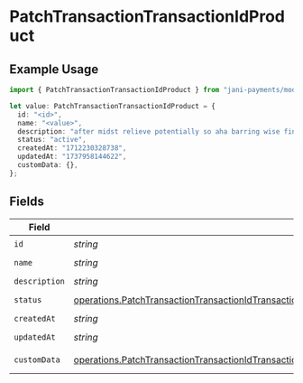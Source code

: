 # PatchTransactionTransactionIdProduct

## Example Usage

```typescript
import { PatchTransactionTransactionIdProduct } from "jani-payments/models/operations";

let value: PatchTransactionTransactionIdProduct = {
  id: "<id>",
  name: "<value>",
  description: "after midst relieve potentially so aha barring wise finally",
  status: "active",
  createdAt: "1712230328738",
  updatedAt: "1737958144622",
  customData: {},
};
```

## Fields

| Field                                                                                                                                                                                                                                        | Type                                                                                                                                                                                                                                         | Required                                                                                                                                                                                                                                     | Description                                                                                                                                                                                                                                  |
| -------------------------------------------------------------------------------------------------------------------------------------------------------------------------------------------------------------------------------------------- | -------------------------------------------------------------------------------------------------------------------------------------------------------------------------------------------------------------------------------------------- | -------------------------------------------------------------------------------------------------------------------------------------------------------------------------------------------------------------------------------------------- | -------------------------------------------------------------------------------------------------------------------------------------------------------------------------------------------------------------------------------------------- |
| `id`                                                                                                                                                                                                                                         | *string*                                                                                                                                                                                                                                     | :heavy_check_mark:                                                                                                                                                                                                                           | N/A                                                                                                                                                                                                                                          |
| `name`                                                                                                                                                                                                                                       | *string*                                                                                                                                                                                                                                     | :heavy_check_mark:                                                                                                                                                                                                                           | N/A                                                                                                                                                                                                                                          |
| `description`                                                                                                                                                                                                                                | *string*                                                                                                                                                                                                                                     | :heavy_check_mark:                                                                                                                                                                                                                           | N/A                                                                                                                                                                                                                                          |
| `status`                                                                                                                                                                                                                                     | [operations.PatchTransactionTransactionIdTransactionsResponse200ApplicationJSONResponseBodyItemsProductStatus](../../models/operations/patchtransactiontransactionidtransactionsresponse200applicationjsonresponsebodyitemsproductstatus.md) | :heavy_check_mark:                                                                                                                                                                                                                           | N/A                                                                                                                                                                                                                                          |
| `createdAt`                                                                                                                                                                                                                                  | *string*                                                                                                                                                                                                                                     | :heavy_check_mark:                                                                                                                                                                                                                           | N/A                                                                                                                                                                                                                                          |
| `updatedAt`                                                                                                                                                                                                                                  | *string*                                                                                                                                                                                                                                     | :heavy_check_mark:                                                                                                                                                                                                                           | N/A                                                                                                                                                                                                                                          |
| `customData`                                                                                                                                                                                                                                 | [operations.PatchTransactionTransactionIdTransactionsResponse200ApplicationJSONCustomData](../../models/operations/patchtransactiontransactionidtransactionsresponse200applicationjsoncustomdata.md)                                         | :heavy_check_mark:                                                                                                                                                                                                                           | Any valid JSON value                                                                                                                                                                                                                         |